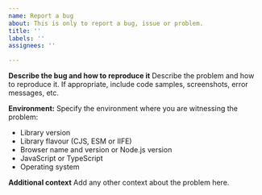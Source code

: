 ```yaml
---
name: Report a bug
about: This is only to report a bug, issue or problem.
title: ''
labels: ''
assignees: ''

---
```


**Describe the bug and how to reproduce it**
Describe the problem and how to reproduce it. If appropriate, include code samples, screenshots, error messages, etc. 

**Environment:**
Specify the environment where you are witnessing the problem:
  - Library version
  - Library flavour (CJS, ESM or IIFE)
  - Browser name and version or Node.js version
  - JavaScript or TypeScript
  - Operating system

**Additional context**
Add any other context about the problem here.

